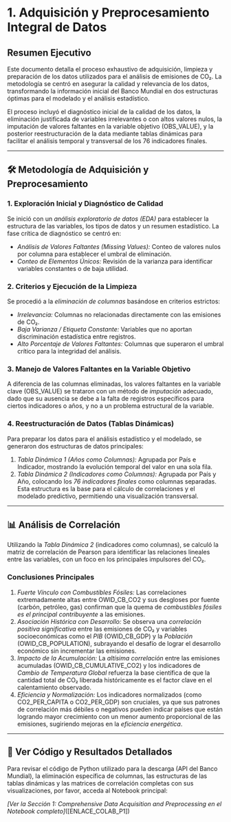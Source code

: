 # 1. Adquisición y Preprocesamiento Integral de Datos
## Resumen Ejecutivo

Este documento detalla el proceso exhaustivo de adquisición, limpieza y preparación de los datos utilizados para el análisis de emisiones de CO₂. La metodología se centró en asegurar la calidad y relevancia de los datos, transformando la información inicial del Banco Mundial en dos estructuras óptimas para el modelado y el análisis estadístico.

El proceso incluyó el diagnóstico inicial de la calidad de los datos, la eliminación justificada de variables irrelevantes o con altos valores nulos, la imputación de valores faltantes en la variable objetivo (OBS_VALUE), y la posterior reestructuración de la data mediante tablas dinámicas para facilitar el análisis temporal y transversal de los 76 indicadores finales.

---

## 🛠️ Metodología de Adquisición y Preprocesamiento

### 1. Exploración Inicial y Diagnóstico de Calidad
Se inició con un *análisis exploratorio de datos (EDA)* para establecer la estructura de las variables, los tipos de datos y un resumen estadístico. La fase crítica de diagnóstico se centró en:
* *Análisis de Valores Faltantes (Missing Values):* Conteo de valores nulos por columna para establecer el umbral de eliminación.
* *Conteo de Elementos Únicos:* Revisión de la varianza para identificar variables constantes o de baja utilidad.

### 2. Criterios y Ejecución de la Limpieza
Se procedió a la *eliminación de columnas* basándose en criterios estrictos:
* *Irrelevancia:* Columnas no relacionadas directamente con las emisiones de CO₂.
* *Baja Varianza / Etiqueta Constante:* Variables que no aportan discriminación estadística entre registros.
* *Alto Porcentaje de Valores Faltantes:* Columnas que superaron el umbral crítico para la integridad del análisis.

### 3. Manejo de Valores Faltantes en la Variable Objetivo
A diferencia de las columnas eliminadas, los valores faltantes en la variable clave (OBS_VALUE) se trataron con un método de *imputación* adecuado, dado que su ausencia se debe a la falta de registros específicos para ciertos indicadores o años, y no a un problema estructural de la variable.

### 4. Reestructuración de Datos (Tablas Dinámicas)
Para preparar los datos para el análisis estadístico y el modelado, se generaron dos estructuras de datos principales:
1.  *Tabla Dinámica 1 (Años como Columnas):* Agrupada por País e Indicador, mostrando la evolución temporal del valor en una sola fila.
2.  *Tabla Dinámica 2 (Indicadores como Columnas):* Agrupada por País y Año, colocando los *76 indicadores finales* como columnas separadas. Esta estructura es la base para el cálculo de correlaciones y el modelado predictivo, permitiendo una visualización transversal.

---

## 📊 Análisis de Correlación

Utilizando la *Tabla Dinámica 2* (indicadores como columnas), se calculó la matriz de correlación de Pearson para identificar las relaciones lineales entre las variables, con un foco en los principales impulsores del CO₂.

### Conclusiones Principales
1.  *Fuerte Vínculo con Combustibles Fósiles:* Las correlaciones extremadamente altas entre OWID_CB_CO2 y sus desgloses por fuente (carbón, petróleo, gas) confirman que la quema de *combustibles fósiles es el principal contribuyente* a las emisiones.
2.  *Asociación Histórica con Desarrollo:* Se observa una *correlación positiva significativa* entre las emisiones de CO₂ y variables socioeconómicas como el *PIB* (OWID_CB_GDP) y la *Población* (OWID_CB_POPULATION), subrayando el desafío de lograr el desarrollo económico sin incrementar las emisiones.
3.  *Impacto de la Acumulación:* La *altísima correlación* entre las emisiones acumuladas (OWID_CB_CUMULATIVE_CO2) y los indicadores de *Cambio de Temperatura Global* refuerza la base científica de que la cantidad total de CO₂ liberada históricamente es el factor clave en el calentamiento observado.
4.  *Eficiencia y Normalización:* Los indicadores normalizados (como CO2_PER_CAPITA o CO2_PER_GDP) son cruciales, ya que sus patrones de correlación más débiles o negativos pueden indicar países que están logrando mayor crecimiento con un menor aumento proporcional de las emisiones, sugiriendo mejoras en la *eficiencia energética*.

---

## 🔗 Ver Código y Resultados Detallados

Para revisar el código de Python utilizado para la descarga (API del Banco Mundial), la eliminación específica de columnas, las estructuras de las tablas dinámicas y las matrices de correlación completas con sus visualizaciones, por favor, acceda al Notebook principal:

*[Ver la Sección 1: Comprehensive Data Acquisition and Preprocessing en el Notebook completo]*([ENLACE_COLAB_P1])
